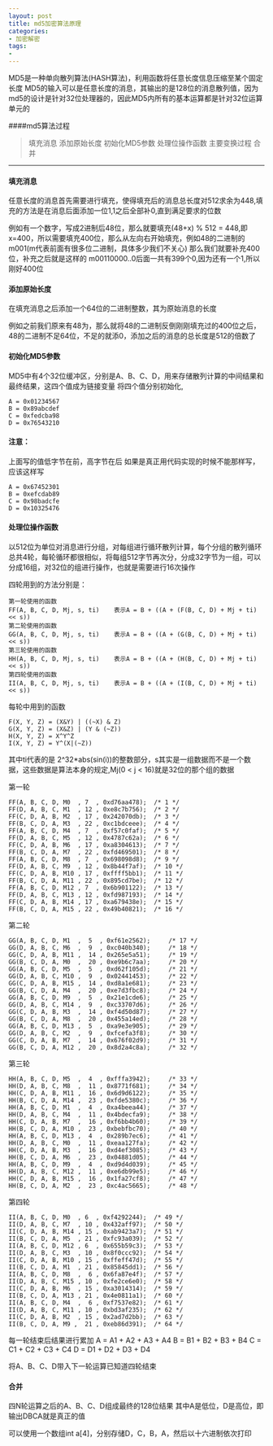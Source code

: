 ```yaml
---
layout: post
title: md5加密算法原理
categories:
- 加密解密
tags:
-
---
```


MD5是一种单向散列算法(HASH算法)，利用函数将任意长度信息压缩至某个固定长度
MD5的输入可以是任意长度的消息，其输出的是128位的消息散列值，因为md5的设计是针对32位处理器的，因此MD5内所有的基本运算都是针对32位运算单元的



####md5算法过程

> 填充消息
> 添加原始长度
> 初始化MD5参数
> 处理位操作函数
> 主要变换过程
> 合并
-------------------------------------------------------------------------------

#### 填充消息
任意长度的消息首先需要进行填充，使得填充后的消息总长度对512求余为448,填充的方法是在消息后面添加一位1,1之后全部补0,直到满足要求的位数

例如有一个数字，写成2进制后48位，那么就要填充(48+x) % 512 = 448,即x=400，所以需要填充400位，那么从左向右开始填充，例如48的二进制的 m001(m代表前面有很多位二进制，具体多少我们不关心) 那么我们就要补充400位，补充之后就是这样的 m00110000..0后面一共有399个0,因为还有一个1,所以刚好400位

#### 添加原始长度
在填充消息之后添加一个64位的二进制整数，其为原始消息的长度

例如之前我们原来有48为，那么就将48的二进制反倒刚刚填充过的400位之后，48的二进制不足64位，不足的就添0，添加之后的消息的总长度是512的倍数了

#### 初始化MD5参数

MD5中有4个32位缓冲区，分别是A、B、C、D，用来存储散列计算的中间结果和最终结果，这四个值成为链接变量
将四个值分别初始化,

	A = 0x01234567
	B = 0x89abcdef
	C = 0xfedcba98
	D = 0x76543210

#### 注意：
上面写的值低字节在前，高字节在后
如果是真正用代码实现的时候不能那样写，应该这样写

	A = 0x67452301
	B = 0xefcdab89
	C = 0x98badcfe
	D = 0x10325476


#### 处理位操作函数
以512位为单位对消息进行分组，对每组进行循环散列计算，每个分组的散列循环总共4轮，每轮循环都很相似，将每组512字节再次分，分成32字节为一组，可以分成16组，对32位的组进行操作，也就是需要进行16次操作

四轮用到的方法分别是：

	第一轮使用的函数
	FF(A, B, C, D, Mj, s, ti)    表示A = B + ((A + (F(B, C, D) + Mj + ti) << s))
	第二轮使用的函数
	GG(A, B, C, D, Mj, s, ti)    表示A = B + ((A + (G(B, C, D) + Mj + ti) << s))
	第三轮使用的函数
	HH(A, B, C, D, Mj, s, ti)    表示A = B + ((A + (H(B, C, D) + Mj + ti) << s))
	第四轮使用的函数
	II(A, B, C, D, Mj, s, ti)    表示A = B + ((A + (I(B, C, D) + Mj + ti) << s))


每轮中用到的函数

	F(X, Y, Z) = (X&Y) | ((~X) & Z)
	G(X, Y, Z) = (X&Z) | (Y & (~Z))
	H(X, Y, Z) = X^Y^Z
	I(X, Y, Z) = Y^(X|(~Z))

其中ti代表的是 2^32*abs(sin(i))的整数部分，s其实是一组数据而不是一个数据，这些数据是算法本身的规定,Mj(0 < j < 16)就是32位的那个组的数据

第一轮

	FF(A, B, C, D, M0  , 7  , 0xd76aa478); 	/* 1 */
	FF(D, A, B, C, M1  , 12 , 0xe8c7b756); 	/* 2 */
	FF(C, D, A, B, M2  , 17 , 0x242070db); 	/* 3 */
	FF(B, C, D, A, M3  , 22 , 0xc1bdceee); 	/* 4 */
	FF(A, B, C, D, M4  , 7  , 0xf57c0faf); 	/* 5 */
	FF(D, A, B, C, M5  , 12 , 0x4787c62a); 	/* 6 */
	FF(C, D, A, B, M6  , 17 , 0xa8304613); 	/* 7 */
	FF(B, C, D, A, M7  , 22 , 0xfd469501); 	/* 8 */
	FF(A, B, C, D, M8  , 7  , 0x698098d8); 	/* 9 */
	FF(D, A, B, C, M9  , 12 , 0x8b44f7af); 	/* 10 */
	FF(C, D, A, B, M10 , 17 , 0xffff5bb1);	/* 11 */
	FF(B, C, D, A, M11 , 22 , 0x895cd7be);	/* 12 */
	FF(A, B, C, D, M12 , 7  , 0x6b901122);	/* 13 */
	FF(D, A, B, C, M13 , 12 , 0xfd987193);	/* 14 */
	FF(C, D, A, B, M14 , 17 , 0xa679438e);	/* 15 */
	FF(B, C, D, A, M15 , 22 , 0x49b40821);	/* 16 */

第二轮

	GG(A, B, C, D, M1  ,  5  , 0xf61e2562); 	/* 17 */
	GG(D, A, B, C, M6  ,  9  , 0xc040b340); 	/* 18 */
	GG(C, D, A, B, M11 ,  14 , 0x265e5a51);		/* 19 */
	GG(B, C, D, A, M0  ,  20 , 0xe9b6c7aa); 	/* 20 */
	GG(A, B, C, D, M5  ,  5  , 0xd62f105d); 	/* 21 */
	GG(D, A, B, C, M10 ,  9  , 0x02441453);		/* 22 */
	GG(C, D, A, B, M15 ,  14 , 0xd8a1e681);		/* 23 */
	GG(B, C, D, A, M4  ,  20 , 0xe7d3fbc8); 	/* 24 */
	GG(A, B, C, D, M9  ,  5  , 0x21e1cde6); 	/* 25 */
	GG(D, A, B, C, M14 ,  9  , 0xc33707d6);		/* 26 */
	GG(C, D, A, B, M3  ,  14 , 0xf4d50d87); 	/* 27 */
	GG(B, C, D, A, M8  ,  20 , 0x455a14ed); 	/* 28 */
	GG(A, B, C, D, M13 ,  5  , 0xa9e3e905);		/* 29 */
	GG(D, A, B, C, M2  ,  9  , 0xfcefa3f8); 	/* 30 */
	GG(C, D, A, B, M7  ,  14 , 0x676f02d9); 	/* 31 */
	GG(B, C, D, A, M12 ,  20 , 0x8d2a4c8a);		/* 32 */
	
第三轮

	HH(A, B, C, D, M5  ,  4  , 0xfffa3942); 	/* 33 */
	HH(D, A, B, C, M8  ,  11 , 0x8771f681); 	/* 34 */
	HH(C, D, A, B, M11 ,  16 , 0x6d9d6122);		/* 35 */
	HH(B, C, D, A, M14 ,  23 , 0xfde5380c);		/* 36 */
	HH(A, B, C, D, M1  ,  4  , 0xa4beea44); 	/* 37 */
	HH(D, A, B, C, M4  ,  11 , 0x4bdecfa9); 	/* 38 */
	HH(C, D, A, B, M7  ,  16 , 0xf6bb4b60); 	/* 39 */
	HH(B, C, D, A, M10 ,  23 , 0xbebfbc70);		/* 40 */
	HH(A, B, C, D, M13 ,  4  , 0x289b7ec6);		/* 41 */
	HH(D, A, B, C, M0  ,  11 , 0xeaa127fa); 	/* 42 */
	HH(C, D, A, B, M3  ,  16 , 0xd4ef3085); 	/* 43 */
	HH(B, C, D, A, M6  ,  23 , 0x04881d05); 	/* 44 */
	HH(A, B, C, D, M9  ,  4  , 0xd9d4d039); 	/* 45 */
	HH(D, A, B, C, M12 ,  11 , 0xe6db99e5);		/* 46 */
	HH(C, D, A, B, M15 ,  16 , 0x1fa27cf8);		/* 47 */
	HH(B, C, D, A, M2  ,  23 , 0xc4ac5665); 	/* 48 */

第四轮

	II(A, B, C, D, M0  , 6	, 0xf4292244); 	/* 49 */
	II(D, A, B, C, M7  , 10	, 0x432aff97); 	/* 50 */
	II(C, D, A, B, M14 , 15	, 0xab9423a7);	/* 51 */
	II(B, C, D, A, M5  , 21	, 0xfc93a039); 	/* 52 */
	II(A, B, C, D, M12 , 6	, 0x655b59c3);	/* 53 */
	II(D, A, B, C, M3  , 10	, 0x8f0ccc92); 	/* 54 */
	II(C, D, A, B, M10 , 15	, 0xffeff47d);	/* 55 */
	II(B, C, D, A, M1  , 21	, 0x85845dd1); 	/* 56 */
	II(A, B, C, D, M8  ,  6	, 0x6fa87e4f); 	/* 57 */
	II(D, A, B, C, M15 , 10	, 0xfe2ce6e0);	/* 58 */
	II(C, D, A, B, M6  , 15	, 0xa3014314); 	/* 59 */
	II(B, C, D, A, M13 , 21	, 0x4e0811a1);	/* 60 */
	II(A, B, C, D, M4  ,  6	, 0xf7537e82); 	/* 61 */
	II(D, A, B, C, M11 , 10	, 0xbd3af235);	/* 62 */
	II(C, D, A, B, M2  , 15	, 0x2ad7d2bb); 	/* 63 */
	II(B, C, D, A, M9 ,  21	, 0xeb86d391); 	/* 64 */

每一轮结束后结果进行累加
A = A1 + A2 + A3 + A4
B = B1 + B2 + B3 + B4
C = C1 + C2 + C3 + C4
D = D1 + D2 + D3 + D4

将A、B、C、D带入下一轮运算已知道四轮结束

#### 合并

四N轮运算之后的A、B、C、D组成最终的128位结果
其中A是低位，D是高位，即输出DBCA就是真正的值

可以使用一个数组int a[4]，分别存储D，C，B，A，然后以十六进制依次打印



